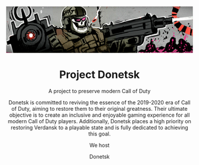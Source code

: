 <p align="center"> <img src="https://raw.githubusercontent.com/ProjectDonetsk/.github/main/assets/main.gif" alt="Header"> </p>
<h1 align="center">Project Donetsk</h1>
<p align="center">A project to preserve modern Call of Duty</p>
<p align="center">Donetsk is committed to reviving the essence of the 2019-2020 era of Call of Duty, aiming to restore them to their original greatness. Their ultimate objective is to create an inclusive and enjoyable gaming experience for all modern Call of Duty players. Additionally, Donetsk places a high priority on restoring Verdansk to a playable state and is fully dedicated to achieving this goal.</p>
<p align="center">We host</p>
<p align="center">Donetsk</p>

